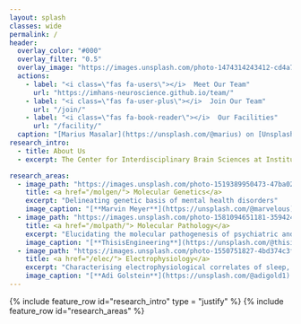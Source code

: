 ```yaml
---
layout: splash
classes: wide
permalink: /
header:
  overlay_color: "#000"
  overlay_filter: "0.5"
  overlay_image: "https://images.unsplash.com/photo-1474314243412-cd4a79f02c6a?ixlib=rb-1.2.1&ixid=MnwxMjA3fDB8MHxwaG90by1wYWdlfHx8fGVufDB8fHx8&auto=format&fit=crop&w=2942&q=80"
  actions:
    - label: "<i class=\"fas fa-users\"></i>  Meet Our Team"
      url: "https://imhans-neuroscience.github.io/team/"
    - label: "<i class=\"fas fa-user-plus\"></i>  Join Our Team"
      url: "/join/"
    - label: "<i class=\"fas fa-book-reader\"></i>  Our Facilities"
      url: "/facility/"
  caption: "[Marius Masalar](https://unsplash.com/@marius) on [Unsplash](https://unsplash.com)"
research_intro:
  - title: About Us
  - excerpt: The Center for Interdisciplinary Brain Sciences at Institute of Mental Health and Neurosciences (CIBS-IMHANS), Kerala is a flagship research center established in 2022 to address fundamental and translational research questions in psychiatric and neurodevelopmental disorders. Our research involves delineating genetic and epigenetic basis of psychiatric and neurodevelopmental disorders, elucidating the molecular pathogenesis from genetic/epigenetic leads, characterizing electrophysiological correlates of cognition and behavior, evaluating sleep and circadian rhythm deficits in psychiatric disorders. We employ interdisciplinary approaches with experts from the fields of psychiatry, neurology, psychology, computer science, biostatistics and genetics to address the research questions pertaining to biological basis of behavior. The laboratories was set up as a part of the Centre of Excellence grant from the Government of India. 

research_areas:
  - image_path: "https://images.unsplash.com/photo-1519389950473-47ba0277781c?ixid=MnwxMjA3fDB8MHxwaG90by1wYWdlfHx8fGVufDB8fHx8&ixlib=rb-1.2.1&auto=format&fit=crop&w=1770&q=80"
    title: <a href="/molgen/"> Molecular Genetics</a>
    excerpt: "Delineating genetic basis of mental health disorders"
    image_caption: "[**Marvin Meyer**](https://unsplash.com/@marvelous) on [*Unsplash*](https://unsplash.com)"
  - image_path: "https://images.unsplash.com/photo-1581094651181-35942459ef62?ixlib=rb-1.2.1&ixid=MnwxMjA3fDB8MHxwaG90by1wYWdlfHx8fGVufDB8fHx8&auto=format&fit=crop&w=1770&q=80"
    title: <a href="/molpath/"> Molecular Pathology</a>
    excerpt: "Elucidating the molecular pathogenesis of psychiatric and neurodevelopmental disorders."
    image_caption: "[**ThisisEngineering**](https://unsplash.com/@thisisengineering) on [*Unsplash*](https://unsplash.com)"
  - image_path: "https://images.unsplash.com/photo-1550751827-4bd374c3f58b?ixlib=rb-1.2.1&ixid=MnwxMjA3fDB8MHxwaG90by1wYWdlfHx8fGVufDB8fHx8&auto=format&fit=crop&w=1770&q=80"
    title: <a href="/elec/"> Electrophysiology</a>
    excerpt: "Characterising electrophysiological correlates of sleep, cognition and behavior."
    image_caption: "[**Adi Golstein**](https://unsplash.com/@adigold1) on [*Unsplash*](https://unsplash.com)"
---
```


{% include feature_row id="research_intro" type = "justify" %}
{% include feature_row id="research_areas" %}
